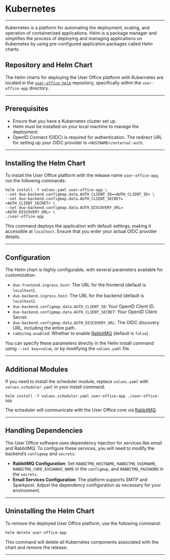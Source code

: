 # Kubernetes

_________________________________________________________________________________________________________

Kubernetes is a platform for automating the deployment, scaling, and operation of containerized applications. Helm is a package manager and simplifies the process of deploying and managing applications on Kubernetes by using pre-configured application packages called Helm charts.

## Repository and Helm Chart

The Helm charts for deploying the User Office platform with Kubernetes are located in the [`user-office-helm`](https://github.com/UserOfficeProject/user-office-helm) repository, specifically within the `user-office-app` directory.

_________________________________________________________________________________________________________

## Prerequisites

- Ensure that you have a Kubernetes cluster set up.
- Helm must be installed on your local machine to manage the deployment.
- OpenID Connect (OIDC) is required for authentication. The redirect URL for setting up your OIDC provider is `<HOSTNAME>/external-auth`.

_________________________________________________________________________________________________________

## Installing the Helm Chart

To install the User Office platform with the release name `user-office-app`, run the following commands:

    helm install -f values.yaml user-office-app \
    --set duo-backend.configmap.data.AUTH_CLIENT_ID=<AUTH_CLIENT_ID> \
    --set duo-backend.configmap.data.AUTH_CLIENT_SECRET=<AUTH_CLIENT_SECRET> \
    --set duo-backend.configmap.data.AUTH_DISCOVERY_URL=<AUTH_DISCOVERY_URL> \
    ./user-office-app

This command deploys the application with default settings, making it accessible at `localhost`. Ensure that you enter your actual OIDC provider details.

_________________________________________________________________________________________________________

## Configuration

The Helm chart is highly configurable, with several parameters available for customization:

- `duo-frontend.ingress.host`: The URL for the frontend (default is `localhost`).
- `duo-backend.ingress.host`: The URL for the backend (default is `localhost`).
- `duo-backend.configmap.data.AUTH_CLIENT_ID`: Your OpenID Client ID.
- `duo-backend.configmap.data.AUTH_CLIENT_SECRET`: Your OpenID Client Secret.
- `duo-backend.configmap.data.AUTH_DISCOVERY_URL`: The OIDC discovery URL, including the entire path.
- `rabbitmq.enabled`: Whether to enable [RabbitMQ](rabbitmq.md) (default is `false`).

You can specify these parameters directly in the Helm install command using `--set key=value`, or by modifying the `values.yaml` file.

_________________________________________________________________________________________________________

## Additional Modules

If you need to install the scheduler module, replace `values.yaml` with `values.scheduler.yaml` in your install command:

    helm install -f values.scheduler.yaml user-office-app ./user-office-app

The scheduler will communicate with the User Office core via [RabbitMQ](rabbitmq.md).

_________________________________________________________________________________________________________

## Handling Dependencies

The User Office software uses dependency injection for services like email and RabbitMQ. To configure these services, you will need to modify the backend’s `configmap` and `secrets`:

- **RabbitMQ Configuration**: Set `RABBITMQ_HOSTNAME`, `RABBITMQ_USERNAME`, `RABBITMQ_CORE_EXCHANGE_NAME` in the `configmap`, and `RABBITMQ_PASSWORD` in the `secrets`.
- **Email Services Configuration**: The platform supports SMTP and Sparkpost. Adjust the dependency configuration as necessary for your environment.

_________________________________________________________________________________________________________

## Uninstalling the Helm Chart

To remove the deployed User Office platform, use the following command:

    helm delete user-office-app

This command will delete all Kubernetes components associated with the chart and remove the release.

_________________________________________________________________________________________________________
